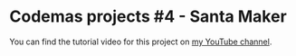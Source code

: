 # Codemas projects #4 - Santa Maker
You can find the tutorial video for this project on [my YouTube channel](http://youtube.com/channel/UCFKyQmNUw5FGcQr0lad5SHg).
